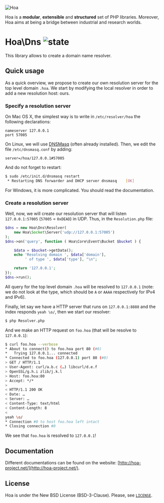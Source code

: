 ![Hoa](http://static.hoa-project.net/Image/Hoa_small.png)

Hoa is a **modular**, **extensible** and **structured** set of PHP libraries.
Moreover, Hoa aims at being a bridge between industrial and research worlds.

# Hoa\Dns ![state](http://central.hoa-project.net/State/Dns)

This library allows to create a domain name resolver.

## Quick usage

As a quick overview, we propose to create our own resolution server for the top
level domain `.hoa`. We start by modifying the local resolver in order to add a
new resolution host: ours.

### Specify a resolution server

On Mac OS X, the simplest way is to write in `/etc/resolver/hoa` the following
declarations:

```
nameserver 127.0.0.1
port 57005
```
 
On Linux, we will use [DNSMasq](http://thekelleys.org.uk/dnsmasq/doc.html)
(often already installed). Then, we edit the file `/etc/dnsmasq.conf` by adding:
 
```
server=/hoa/127.0.0.1#57005
```

And do not forget to restart:

```sh
$ sudo /etc/init.d/dnsmasq restart
 * Restarting DNS forwarder and DHCP server dnsmasq    [OK]
```

For Windows, it is more complicated. You should read the documentation.

### Create a resolution server

Well, now, we will create our resolution server that will listen
`127.0.0.1:57005` (`57005` = `0xDEAD`) in UDP. Thus, in the `Resolution.php`
file:

```php
$dns = new Hoa\Dns\Resolver(
    new Hoa\Socket\Server('udp://127.0.0.1:57005')
);
$dns->on('query', function ( Hoa\Core\Event\Bucket $bucket ) {

    $data = $bucket->getData();
    echo 'Resolving domain ', $data['domain'],
         ' of type ', $data['type'], "\n";

    return '127.0.0.1';
});
$dns->run();
```

All query for the top level domain `.hoa` will be resolved to `127.0.0.1` (note:
we do not look at the type, which should be `A` or `AAAA` respectively for IPv4
and IPv6).

Finally, let say we have a HTTP server that runs on `127.0.0.1:8888` and the
index responds `yeah \o/`, then we start our resolver:

```sh
$ php Resolver.php
```

And we make an HTTP request on `foo.hoa` (that will be resolve to `127.0.0.1`):

```sh
$ curl foo.hoa --verbose
* About to connect() to foo.hoa port 80 (#0)
*   Trying 127.0.0.1... connected
* Connected to foo.hoa (127.0.0.1) port 80 (#0)
> GET / HTTP/1.1
> User-Agent: curl/a.b.c (…) libcurl/d.e.f
> OpenSSL/g.h.i zlib/j.k.l
> Host: foo.hoa:80
> Accept: */*
>
< HTTP/1.1 200 OK
< Date: …
< Server: …
< Content-Type: text/html
< Content-Length: 8
<
yeah \o/
* Connection #0 to host foo.hoa left intact
* Closing connection #0
```

We see that `foo.hoa` is resolved to `127.0.0.1`!

## Documentation

Different documentations can be found on the website:
[http://hoa-project.net/](http://hoa-project.net/).

## License

Hoa is under the New BSD License (BSD-3-Clause). Please, see
[`LICENSE`](http://hoa-project.net/LICENSE).
